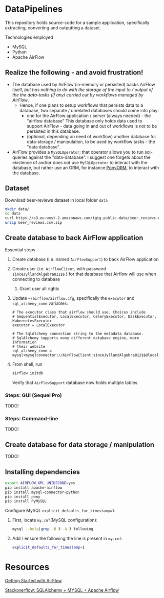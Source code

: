 # DataPipelines

This repository holds source-code for a sample application, specifically extracting, converting and outputting a dataset. 

Technologies employed

- MySQL
- Python
- Apache AirFlow



## Realize the following - and avoid frustration!

- The database used by AirFlow (in-memory or persisted) backs AirFlow itself, *but has nothing to do with the storage of the input to / output of the the data-tasks (if any) carried out by workflows managed by AirFlow*.
  - Hence, if one plans to setup workflows that persists data to a database, two separate / unrelated databases should come into play:
    - one for the AirFlow application / server (always needed) - the "airflow database"
      This database only holds data used to support AirFlow - data going in and out of workflows is *not* to be persisted in this database.
    - (optional, depending on need of workflow) another database for data-storage / manipulation, to be used by workflow tasks - the "data database". 
- AirFlow provides a `MySQLOperator`; that operator allows you to run sql-queries against the "data-database". I suggest one forgets about the eixstence of and/or does *not* use `MySQLOperator` to interact with the database, but rather use an ORM, for instance [PonyORM](https://docs.ponyorm.org), to interact with the database. 



## Dataset

Download beer-reviews dataset in local folder `data`

```bash
mkdir data/
cd data
curl https://s3.eu-west-2.amazonaws.com/tgtg-public-data/beer_reviews.csv.zip -o beer_reviews.csv.zip
unzip beer_reviews.csv.zip
```



## Create database to back AirFlow application

Essential steps

1. Create database (i.e. named `AirFlowSupport`) to back AirFlow application

2. Create user (i.e. `AirFlowClient`, with password `sinceJyllandAlgebra812$$` ) for that database that Airflow will use when connecting to database

   1. Grant user all rights

3. Update `~/airflow/airflow.cfg`, specifically the `executor` and `sql_alchemy_conn` variables:

   ```
   # The executor class that airflow should use. Choices include
   # SequentialExecutor, LocalExecutor, CeleryExecutor, DaskExecutor, KubernetesExecutor
   executor = LocalExecutor
   
   # The SqlAlchemy connection string to the metadata database.
   # SqlAlchemy supports many different database engine, more information
   # their website
   sql_alchemy_conn = mysql+mysqlconnector://AirFlowClient:sinceJyllandAlgebra812$$@localhost:3306/AirFlowSupport
   ```

4. From shell, run

   ```bash
   airflow initdb
   ```

   Verify that `AirFlowSupport` database now holds multiple tables. 



### Steps: GUI (Sequel Pro)

TODO!



### Steps: Command-line 

TODO!



### 



## Create database for data storage / manipulation

TODO!





## Installing dependencies

```bash
export AIRFLOW_GPL_UNIDECODE=yes
pip install apache-airflow
pip install mysql-connector-python
pip install pony
pip install PyMySQL
```



Configure MySQL `explicit_defaults_for_timestamp=1`:

1. First, locate `my.cnf`(MySQL configuration):

   ```bash
   mysql --help|grep -B 3 -A 3 following
   ```

2. Add / ensure the following the line is present in `my.cnf`:

   ```bash
   explicit_defaults_for_timestamp=1
   ```



# Resources

[Getting Started with AirFlow](https://towardsdatascience.com/getting-started-with-apache-airflow-df1aa77d7b1b)

[Stackoverflow: SQLAlchemy + MYSQL + Apache Airflow](https://stackoverflow.com/questions/53225462/apache-airflow-python-3-6-local-executor-mysql-as-a-metadata-database)
